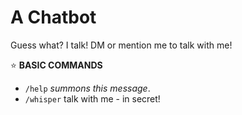 # A Chatbot
Guess what? I talk!
DM or mention me to talk with me!

:star: **BASIC COMMANDS** 
- `/help` *summons this message*.
- `/whisper` talk with me - in secret!